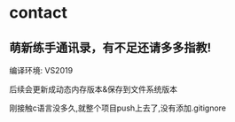 # contact

## 萌新练手通讯录，有不足还请多多指教!

编译环境: VS2019

后续会更新成动态内存版本&保存到文件系统版本



刚接触c语言没多久,就整个项目push上去了,没有添加.gitignore

